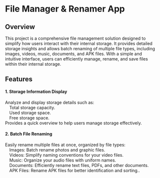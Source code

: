 <html>
  
  <body>
    <h1>File Manager & Renamer App</h1>
    <h2>Overview</h2>
    <p>This project is a comprehensive file management solution designed to simplify how users interact with their internal storage. It provides detailed storage insights and allows batch renaming of multiple file types, including images, videos, music, documents, and APK files. With a simple and intuitive interface, users can efficiently manage, rename, and save files within their internal storage.
  </p> 

  <h2>Features</h2>
  
  <h4>1. Storage Information Display</h4>
  
  <p> Analyze and display storage details such as:<br>
         &emsp;Total storage capacity.<br>
         &emsp;Used storage space.<br>
         &emsp;Free storage space.<br>
      Provides a quick overview to help users manage storage effectively.</p>
        
  <h4>2. Batch File Renaming</h4>
  
  <p> Easily rename multiple files at once, organized by file types:<br>
      &emsp;Images: Batch rename photos and graphic files.<br>
      &emsp;Videos: Simplify naming conventions for your video files.<br>
      &emsp;Music: Organize your audio files with uniform names.<br>
      &emsp;Documents: Efficiently rename text files, PDFs, and other documents.<br>
      &emsp;APK Files: Rename APK files for better identification and sorting..</p>
  </body>
</html>



